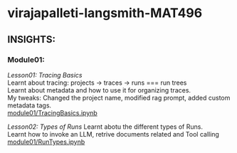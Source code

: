 # virajapalleti-langsmith-MAT496

## INSIGHTS:

### Module01:

_Lesson01: Tracing Basics_  
Learnt about tracing: projects -> traces -> runs === run trees  
Learnt about metadata and how to use it for organizing traces.  
My tweaks: Changed the project name, modified rag prompt, added custom metadata tags.  
[module01/TracingBasics.ipynb](module01/TracingBasics.ipynb)

_Lesson02: Types of Runs_
Learnt abotu the different types of Runs.  
Learnt how to invoke an LLM, retrive documents related and Tool calling  
[module01/RunTypes.ipynb](module01/RunTypes.ipynb)
